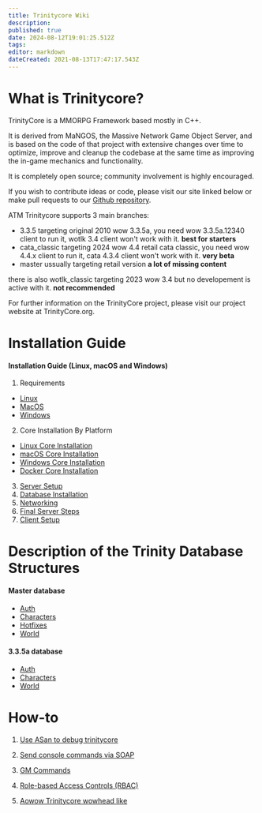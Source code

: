```yaml
---
title: Trinitycore Wiki
description: 
published: true
date: 2024-08-12T19:01:25.512Z
tags: 
editor: markdown
dateCreated: 2021-08-13T17:47:17.543Z
---
```


# What is Trinitycore?
TrinityCore is a MMORPG Framework based mostly in C++.

It is derived from MaNGOS, the Massive Network Game Object Server, and is based on the code of that project with extensive changes over time to optimize, improve and cleanup the codebase at the same time as improving the in-game mechanics and functionality.

It is completely open source; community involvement is highly encouraged.

If you wish to contribute ideas or code, please visit our site linked below or make pull requests to our [Github repository](https://github.com/TrinityCore/).

ATM Trinitycore supports 3 main branches:

- 3.3.5 targeting original 2010 wow 3.3.5a, you need wow 3.3.5a.12340 client to run it, wotlk 3.4 client won't work with it. **best for starters**
- cata_classic targeting 2024 wow 4.4 retail cata classic, you need wow 4.4.x client to run it, cata 4.3.4 client won't work with it. **very beta**
- master ussually targeting retail version **a lot of missing content**

there is also wotlk_classic targeting 2023 wow 3.4 but no developement is active with it. **not recommended**

For further information on the TrinityCore project, please visit our project website at TrinityCore.org.

# Installation Guide

#### Installation Guide (Linux, macOS and Windows)

1. Requirements 
- [Linux](/install/requirements/linux) 
- [MacOS](/install/requirements/macos)
- [Windows](/install/requirements/windows)
2. Core Installation By Platform
- [Linux Core Installation](/install/Core-Installation/linux-core-installation)
- [macOS Core Installation](/install/Core-Installation/macOS-core-installation)
- [Windows Core Installation](/install/Core-Installation/windows-core-installation)
- [Docker Core Installation](/install/Core-Installation/Docker)
3. [Server Setup](/install/Server-Setup)
4. [Database Installation](/install/Database-Installation)
5. [Networking](/install/Networking)
6. [Final Server Steps](/install/Final-Server-Steps)
7. [Client Setup](/install/Client-Setup)

# Description of the Trinity Database Structures
#### Master database
- [Auth](/database/master/auth/home)
- [Characters](/database/master/characters/home)
- [Hotfixes](/database/master/hotfixes/home)
- [World](/database/master/world/home)

#### 3.3.5a database
- [Auth](/database/335/auth/home)
- [Characters](/database/335/characters/home)
- [World](/database/335/world/home)

# How-to
1. [Use ASan to debug trinitycore](/how-to/asan)
2. [Send console commands via SOAP](/how-to/SOAP)
3. [GM Commands](/how-to/gm-commands)
4. [Role-based Access Controls (RBAC)](/how-to/RBAC)

5. [Aowow Trinitycore wowhead like](https://aowow.trinitycore.info/)

